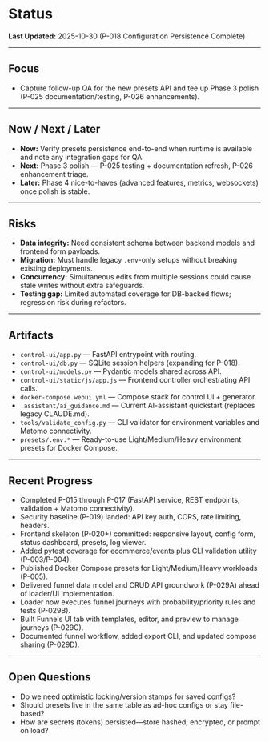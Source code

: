 # Status

**Last Updated:** 2025-10-30 (P-018 Configuration Persistence Complete)

---

## Focus
- Capture follow-up QA for the new presets API and tee up Phase 3 polish (P-025 documentation/testing, P-026 enhancements).

---

## Now / Next / Later
- **Now:** Verify presets persistence end-to-end when runtime is available and note any integration gaps for QA.
- **Next:** Phase 3 polish — P-025 testing + documentation refresh, P-026 enhancement triage.
- **Later:** Phase 4 nice-to-haves (advanced features, metrics, websockets) once polish is stable.

---

## Risks
- **Data integrity:** Need consistent schema between backend models and frontend form payloads.
- **Migration:** Must handle legacy `.env`-only setups without breaking existing deployments.
- **Concurrency:** Simultaneous edits from multiple sessions could cause stale writes without extra safeguards.
- **Testing gap:** Limited automated coverage for DB-backed flows; regression risk during refactors.

---

## Artifacts
- `control-ui/app.py` — FastAPI entrypoint with routing.
- `control-ui/db.py` — SQLite session helpers (expanding for P-018).
- `control-ui/models.py` — Pydantic models shared across API.
- `control-ui/static/js/app.js` — Frontend controller orchestrating API calls.
- `docker-compose.webui.yml` — Compose stack for control UI + generator.
- `.assistant/ai_guidance.md` — Current AI-assistant quickstart (replaces legacy CLAUDE.md).
- `tools/validate_config.py` — CLI validator for environment variables and Matomo connectivity.
- `presets/.env.*` — Ready-to-use Light/Medium/Heavy environment presets for Docker Compose.

---

## Recent Progress
- Completed P-015 through P-017 (FastAPI service, REST endpoints, validation + Matomo connectivity).
- Security baseline (P-019) landed: API key auth, CORS, rate limiting, headers.
- Frontend skeleton (P-020+) committed: responsive layout, config form, status dashboard, presets, log viewer.
- Added pytest coverage for ecommerce/events plus CLI validation utility (P-003/P-004).
- Published Docker Compose presets for Light/Medium/Heavy workloads (P-005).
- Delivered funnel data model and CRUD API groundwork (P-029A) ahead of loader/UI implementation.
- Loader now executes funnel journeys with probability/priority rules and tests (P-029B).
- Built Funnels UI tab with templates, editor, and preview to manage journeys (P-029C).
- Documented funnel workflow, added export CLI, and updated compose sharing (P-029D).

---

## Open Questions
- Do we need optimistic locking/version stamps for saved configs?
- Should presets live in the same table as ad-hoc configs or stay file-based?
- How are secrets (tokens) persisted—store hashed, encrypted, or prompt on load?
